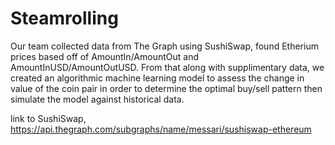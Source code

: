 # Steamrolling

Our team collected data from The Graph using SushiSwap, found Etherium prices based off of AmountIn/AmountOut and AmountInUSD/AmountOutUSD. From that along with supplimentary data, we created an algorithmic machine learning model to assess the change in value of the coin pair in order to determine the optimal buy/sell pattern then simulate the model against historical data.


link to SushiSwap, https://api.thegraph.com/subgraphs/name/messari/sushiswap-ethereum
